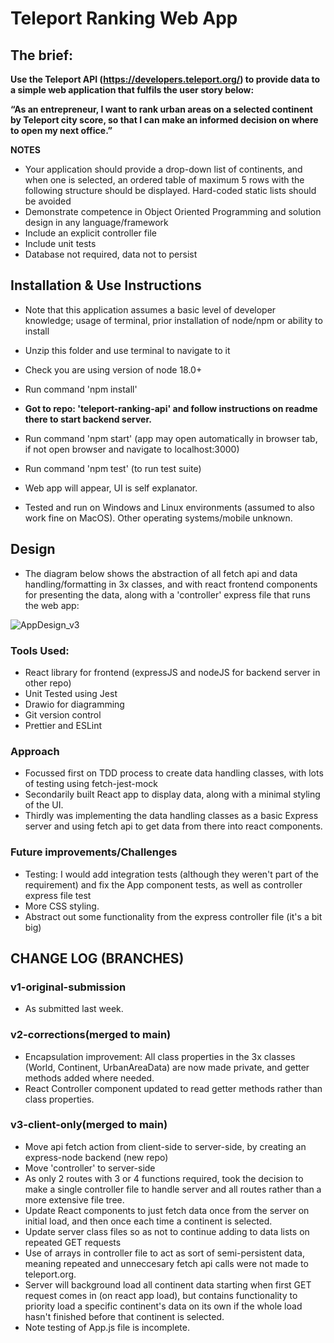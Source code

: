 # Teleport Ranking Web App

## The brief: 

**Use the Teleport API (https://developers.teleport.org/) to provide data to a simple web application that fulfils the user story below:**

**“As an entrepreneur, I want to rank urban areas on a selected continent by Teleport city score, so that I can make an informed decision on where to open my next office.”**

**NOTES** 
- Your application should provide a drop-down list of continents, and when one is selected, an ordered table of maximum 5 rows with the following structure should be displayed. Hard-coded static lists should be avoided
- Demonstrate competence in Object Oriented Programming and solution design in any language/framework
- Include an explicit controller file
- Include unit tests
- Database not required, data not to persist



## Installation & Use Instructions

- Note that this application assumes a basic level of developer knowledge; usage of terminal, prior installation of node/npm or ability to install
- Unzip this folder and use terminal to navigate to it
- Check you are using version of node 18.0+
- Run command 'npm install'

- **Got to repo: 'teleport-ranking-api' and follow instructions on readme there to start backend server.**

- Run command 'npm start' (app may open automatically in browser tab, if not open browser and navigate to localhost:3000)
- Run command 'npm test' (to run test suite)
- Web app will appear, UI is self explanator.
- Tested and run on Windows and Linux environments (assumed to also work fine on MacOS). Other operating systems/mobile unknown.


## Design

- The diagram below shows the abstraction of all fetch api and data handling/formatting in 3x classes, and with react frontend components for presenting the data, along with a 'controller' express file that runs the web app:

![AppDesign_v3](https://user-images.githubusercontent.com/112484204/225310760-33c7306c-62f6-4dfe-8f46-9484414c83e8.png)

### Tools Used:

- React library for frontend (expressJS and nodeJS for backend server in other repo)
- Unit Tested using Jest
- Drawio for diagramming
- Git version control
- Prettier and ESLint

### Approach

- Focussed first on TDD process to create data handling classes, with lots of testing using fetch-jest-mock
- Secondarily built React app to display data, along with a minimal styling of the UI.
- Thirdly was implementing the data handling classes as a basic Express server and using fetch api to get data from there into react components.

### Future improvements/Challenges

- Testing: I would add integration tests (although they weren't part of the requirement) and fix the App component tests, as well as controller express file test
- More CSS styling.
- Abstract out some functionality from the express controller file (it's a bit big)

## CHANGE LOG (BRANCHES)

### v1-original-submission
- As submitted last week.

### v2-corrections(merged to main)
- Encapsulation improvement: All class properties in the 3x classes (World, Continent, UrbanAreaData) are now made private, and getter methods added where needed.
- React Controller component updated to read getter methods rather than class properties.

### v3-client-only(merged to main)

- Move api fetch action from client-side to server-side, by creating an express-node backend (new repo)
- Move 'controller' to server-side
- As only 2 routes with 3 or 4 functions required, took the decision to make a single controller file to handle server and all routes rather than a more extensive file tree.
- Update React components to just fetch data once from the server on initial load, and then once each time a continent is selected.
- Update server class files so as not to continue adding to data lists on repeated GET requests
- Use of arrays in controller file to act as sort of semi-persistent data, meaning repeated and unneccesary fetch api calls were not made to teleport.org.
- Server will background load all continent data starting when first GET request comes in (on react app load), but contains functionality to priority load a specific continent's data on its own if the whole load hasn't finished before that continent is selected.
- Note testing of App.js file is incomplete.





